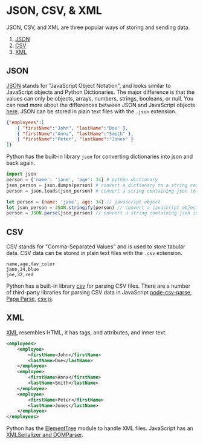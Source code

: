 
# JSON, CSV, & XML

JSON, CSV, and XML are three popular ways of storing and sending data.

1. [JSON](#json)
2. [CSV](#csv)
3. [XML](#xml)

## JSON


[JSON](http://www.json.org/) stands for "JavaScript Object Notation", and looks similar to JavaScript objects and Python Dictionaries. The major difference is that the values can only be objects, arrays, numbers, strings, booleans, or null. You can read more about the differences between JSON and JavaScript objects [here](https://stackoverflow.com/questions/8294088/javascript-object-vs-json). JSON can be stored in plain text files with the `.json` extension.

```json
{"employees":[
    { "firstName":"John", "lastName":"Doe" },
    { "firstName":"Anna", "lastName":"Smith" },
    { "firstName":"Peter", "lastName":"Jones" }
]}
```

Python has the built-in library `json` for converting dictionaries into json and back again.

```python
import json
person = {'name': 'jane', 'age': 34} # python dictionary
json_person = json.dumps(person) # convert a dictionary to a string containing json
person = json.loads(json_person) # convert a string containing json to a dictionary
```

```javascript
let person = {name: 'jane', age: 34} // javascript object
let json_person = JSON.stringify(person) // convert a javascript object into a string containing json
person = JSON.parse(json_person) // convert a string containing json into a javascript object
```

## CSV

CSV stands for "Comma-Separated Values" and is used to store tabular data. CSV data can be stored in plain text files with the `.csv` extension.

```csv
name,age,fav_color
jane,34,blue
joe,32,red
```

Python has a built-in library [csv](https://docs.python.org/3/library/csv.html) for parsing CSV files. There are a number of third-party libraries for parsing CSV data in JavaScript [node-csv-parse](https://csv.js.org/parse/), [Papa Parse](https://www.papaparse.com/), [csv.js](https://github.com/okfn/csv.js/).



## XML

[XML](https://developer.mozilla.org/en-US/docs/XML_Introduction) resembles HTML, it has tags, and attributes, and inner text.

```xml
<employees>
    <employee>
        <firstName>John</firstName>
        <lastName>Doe</lastName>
    </employee>
    <employee>
        <firstName>Anna</firstName>
        <lastName>Smith</lastName>
    </employee>
    <employee>
        <firstName>Peter</firstName>
        <lastName>Jones</lastName>
    </employee>
</employees>
```

Python has the [ElementTree](https://docs.python.org/3.8/library/xml.etree.elementtree.html) module to handle XML files. JavaScript has an [XMLSerializer and DOMParser](https://developer.mozilla.org/en-US/docs/Web/Guide/Parsing_and_serializing_XML).
